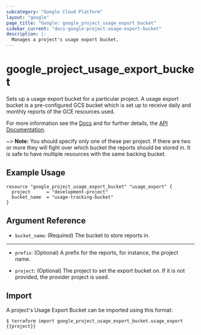```yaml
---
subcategory: "Google Cloud Platform"
layout: "google"
page_title: "Google: google_project_usage_export_bucket"
sidebar_current: "docs-google-project-usage-export-bucket"
description: |-
  Manages a project's usage export bucket.
---
```


# google_project_usage_export_bucket

Sets up a usage export bucket for a particular project.  A usage export bucket
is a pre-configured GCS bucket which is set up to receive daily and monthly
reports of the GCE resources used.

For more information see the [Docs](https://cloud.google.com/compute/docs/usage-export)
and for further details, the
[API Documentation](https://cloud.google.com/compute/docs/reference/rest/beta/projects/setUsageExportBucket).

~> **Note:** You should specify only one of these per project.  If there are two or more
they will fight over which bucket the reports should be stored in.  It is
safe to have multiple resources with the same backing bucket.

## Example Usage

```hcl
resource "google_project_usage_export_bucket" "usage_export" {
  project      = "development-project"
  bucket_name  = "usage-tracking-bucket"
}
```

## Argument Reference
* `bucket_name`: (Required) The bucket to store reports in.

- - -

* `prefix`: (Optional) A prefix for the reports, for instance, the project name.

* `project`: (Optional) The project to set the export bucket on. If it is not provided, the provider project is used.

## Import

A project's Usage Export Bucket can be imported using this format:

```
$ terraform import google_project_usage_export_bucket.usage_export {{project}}
```
